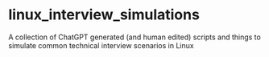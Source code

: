 # linux_interview_simulations
A collection of ChatGPT generated (and human edited) scripts and things to simulate common technical interview scenarios in Linux
